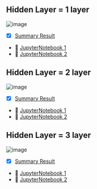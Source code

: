 ## Hidden Layer = 1 layer
![image](https://user-images.githubusercontent.com/87576892/152379787-7ce6fbf1-b949-47ee-bbb7-83988339670a.png)
- [x] [Summary Result](./Hidden_Layer_1_layer.md) 
- :notebook: [JupyterNotebook 1](./code/6310422056_1layer_1node.ipynb)
- :notebook: [JupyterNotebook 2](./code/)


## Hidden Layer = 2 layer
![image](https://user-images.githubusercontent.com/87576892/152379671-55cdcf11-123f-47cf-a374-8226c991750b.png)
- [x] [Summary Result](./Hidden_Layer_2_layer.md) 
- :notebook: [JupyterNotebook 1](./code/6310422024_2layer_1_28node.ipynb)
- :notebook: [JupyterNotebook 2](./code/6310422053_2layer_56node_and_traditional_ML)


## Hidden Layer = 3 layer
![image](https://user-images.githubusercontent.com/87576892/152387438-9963e2e7-0076-418d-bb9a-a691e0e61b10.png)
- [x] [Summary Result](./Hidden_Layer_3_layer.md) 
- :notebook: [JupyterNotebook 1](./code/6310422009_3layer_1_28node.ipynb)
- :notebook: [JupyterNotebook 2](./code/6310422055_3layer_56node.ipynb)
